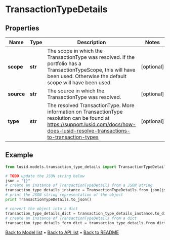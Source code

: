 # TransactionTypeDetails


## Properties
Name | Type | Description | Notes
------------ | ------------- | ------------- | -------------
**scope** | **str** | The scope in which the TransactionType was resolved. If the portfolio has a TransactionTypeScope, this will have been used. Otherwise the default scope will have been used. | [optional] 
**source** | **str** | The source in which the TransactionType was resolved. | [optional] 
**type** | **str** | The resolved TransactionType. More information on TransactionType resolution can be found at https://support.lusid.com/docs/how-does-lusid-resolve-transactions-to-transaction-types | [optional] 

## Example

```python
from lusid.models.transaction_type_details import TransactionTypeDetails

# TODO update the JSON string below
json = "{}"
# create an instance of TransactionTypeDetails from a JSON string
transaction_type_details_instance = TransactionTypeDetails.from_json(json)
# print the JSON string representation of the object
print TransactionTypeDetails.to_json()

# convert the object into a dict
transaction_type_details_dict = transaction_type_details_instance.to_dict()
# create an instance of TransactionTypeDetails from a dict
transaction_type_details_form_dict = transaction_type_details.from_dict(transaction_type_details_dict)
```
[Back to Model list](../README.md#documentation-for-models) &#8226; [Back to API list](../README.md#documentation-for-api-endpoints) &#8226; [Back to README](../README.md)


